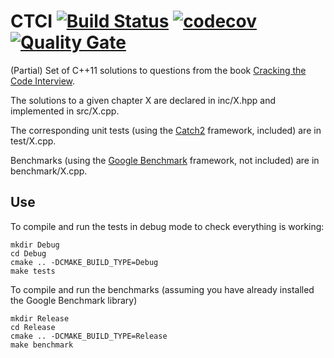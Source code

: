 # CTCI [![Build Status](https://travis-ci.org/lkeegan/CTCI.svg?branch=master)](https://travis-ci.org/lkeegan/CTCI) [![codecov](https://codecov.io/gh/lkeegan/CTCI/branch/master/graph/badge.svg)](https://codecov.io/gh/lkeegan/CTCI) [![Quality Gate](https://sonarcloud.io/api/project_badges/measure?project=lkeegan_CTCI&metric=alert_status)](https://sonarcloud.io/dashboard/index/lkeegan_CTCI)
(Partial) Set of C++11 solutions to questions from the book [Cracking the Code Interview](http://www.crackingthecodinginterview.com/).

The solutions to a given chapter X are declared in inc/X.hpp and implemented in src/X.cpp.

The corresponding unit tests (using the [Catch2](https://github.com/catchorg/Catch2) framework, included) are in test/X.cpp.

Benchmarks (using the [Google Benchmark](https://github.com/google/benchmark) framework, not included) are in benchmark/X.cpp.

## Use
To compile and run the tests in debug mode to check everything is working:
```
mkdir Debug
cd Debug
cmake .. -DCMAKE_BUILD_TYPE=Debug
make tests
```
To compile and run the benchmarks (assuming you have already installed the Google Benchmark library)
```
mkdir Release
cd Release
cmake .. -DCMAKE_BUILD_TYPE=Release
make benchmark
